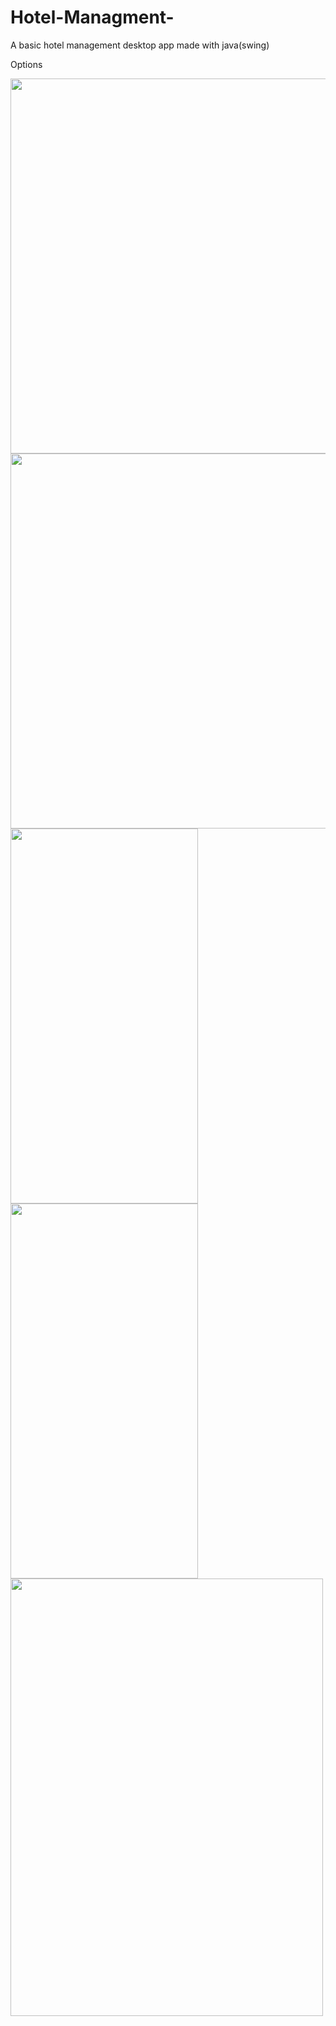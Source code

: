 # Hotel-Managment-
A basic hotel management desktop app made with java(swing) 

Options

<img src="https://github.com/Fethi1/Hotel-Managment-/blob/master/Captur.png" width="1000" height="600">
<img src="https://github.com/Fethi1/Hotel-Managment-/blob/master/image.png" width="1000" height="600">

<img src="https://github.com/Fethi1/Hotel-Managment-/blob/master/Capture11.PNG" width="300" height="600">




<img src="https://github.com/Fethi1/Hotel-Managment-/blob/master/Capture111.PNG" width="300" height="600">


<img src="https://github.com/Fethi1/Hotel-Managment-/blob/master/Capture123.PNG" width="500" height="700">
